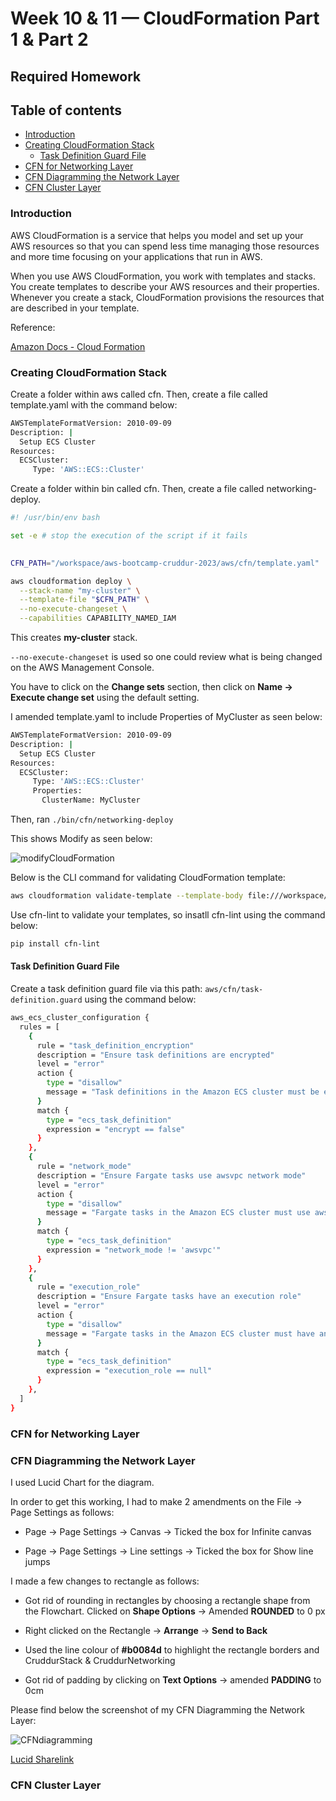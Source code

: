 # Week 10 & 11 — CloudFormation Part 1 & Part 2

## Required Homework 

## Table of contents
- [Introduction](#introduction)
- [Creating CloudFormation Stack](#paragraph1)
    - [Task Definition Guard File](#subparagraph1)
- [CFN for Networking Layer](#paragraph2)
- [CFN Diagramming the Network Layer](#paragraph3)
- [CFN Cluster Layer](#paragraph4)


### Introduction <a name="introduction"></a>

AWS CloudFormation is a service that helps you model and set up your AWS resources so that you can spend less time managing those resources and more time focusing on your applications that run in AWS.

When you use AWS CloudFormation, you work with templates and stacks. You create templates to describe your AWS resources and their properties. Whenever you create a stack, CloudFormation provisions the resources that are described in your template.

Reference:

[Amazon Docs - Cloud Formation](https://docs.aws.amazon.com/AWSCloudFormation/latest/UserGuide/cfn-whatis-concepts.html)


### Creating CloudFormation Stack <a name="paragraph1"></a>

Create a folder within aws called cfn. Then, create a file called template.yaml with the command below:

```sh
AWSTemplateFormatVersion: 2010-09-09
Description: |
  Setup ECS Cluster
Resources:
  ECSCluster:
     Type: 'AWS::ECS::Cluster'
```

Create a folder within bin called cfn. Then, create a file called networking-deploy.

```sh
#! /usr/bin/env bash

set -e # stop the execution of the script if it fails
	

CFN_PATH="/workspace/aws-bootcamp-cruddur-2023/aws/cfn/template.yaml"

aws cloudformation deploy \
  --stack-name "my-cluster" \
  --template-file "$CFN_PATH" \
  --no-execute-changeset \
  --capabilities CAPABILITY_NAMED_IAM
```

This creates **my-cluster** stack.

```--no-execute-changeset``` is used so one could review what is being changed on the AWS Management Console.

You have to click on the **Change sets** section, then click on **Name -> Execute change set** using the default setting.


I amended template.yaml to include Properties of MyCluster as seen below:

```sh
AWSTemplateFormatVersion: 2010-09-09
Description: |
  Setup ECS Cluster
Resources:
  ECSCluster:
     Type: 'AWS::ECS::Cluster'
     Properties: 
       ClusterName: MyCluster
```

Then, ran ```./bin/cfn/networking-deploy``` 

This shows Modify as seen below:

![modifyCloudFormation](https://user-images.githubusercontent.com/78261965/234702423-b004d430-56f0-4f72-a0c7-013e1f3747e0.png)

Below is the CLI command for validating CloudFormation template:

```sh
aws cloudformation validate-template --template-body file:///workspace/aws-bootcamp-cruddur-2023/aws/cfn/template.yaml
```

Use cfn-lint to validate your templates, so insatll cfn-lint using the command below:

```sh
pip install cfn-lint
```

#### Task Definition Guard File <a name="subparagraph1"></a>

Create a task definition guard file via this path: ```aws/cfn/task-definition.guard``` using the command below:

```sh
aws_ecs_cluster_configuration {
  rules = [
    {
      rule = "task_definition_encryption"
      description = "Ensure task definitions are encrypted"
      level = "error"
      action {
        type = "disallow"
        message = "Task definitions in the Amazon ECS cluster must be encrypted"
      }
      match {
        type = "ecs_task_definition"
        expression = "encrypt == false"
      }
    },
    {
      rule = "network_mode"
      description = "Ensure Fargate tasks use awsvpc network mode"
      level = "error"
      action {
        type = "disallow"
        message = "Fargate tasks in the Amazon ECS cluster must use awsvpc network mode"
      }
      match {
        type = "ecs_task_definition"
        expression = "network_mode != 'awsvpc'"
      }
    },
    {
      rule = "execution_role"
      description = "Ensure Fargate tasks have an execution role"
      level = "error"
      action {
        type = "disallow"
        message = "Fargate tasks in the Amazon ECS cluster must have an execution role"
      }
      match {
        type = "ecs_task_definition"
        expression = "execution_role == null"
      }
    },
  ]
}
```


### CFN for Networking Layer <a name="paragraph2"></a>


### CFN Diagramming the Network Layer <a name="paragraph3"></a>

I used Lucid Chart for the diagram.

In order to get this working, I had to make 2 amendments on the File -> Page Settings as follows:

- Page -> Page Settings -> Canvas -> Ticked the box for Infinite canvas

- Page -> Page Settings -> Line settings -> Ticked the box for Show line jumps

I made a few changes to rectangle as follows:

-	Got rid of rounding in rectangles by choosing a rectangle shape from the Flowchart. Clicked on **Shape Options** -> Amended **ROUNDED** to 0 px
   
-	Right clicked on the Rectangle -> **Arrange** -> **Send to Back**

- Used the line colour of **#b0084d** to highlight the rectangle borders and CruddurStack & CruddurNetworking

- Got rid of padding by clicking on **Text Options** -> amended **PADDING** to 0cm


Please find below the screenshot of my CFN Diagramming the Network Layer:

![CFNdiagramming](https://user-images.githubusercontent.com/78261965/234646292-bfcd7c75-e7b7-491e-b4d0-7d846a99313c.png)

[Lucid Sharelink](https://lucid.app/lucidchart/56fb0dce-8f55-46ef-b05a-c33514c5b721/edit?viewport_loc=-1163%2C-115%2C3091%2C1309%2C0_0&invitationId=inv_dc84d8ea-5144-440c-87db-46fa390dcd24)


### CFN Cluster Layer <a name="paragraph4"></a>
